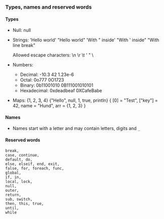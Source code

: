 ### Types, names and reserved words

#### Types

*   Null:
        null

*   Strings:
        'Hello world'
        "Hello world"
        'With " inside'
        "With ' inside"
        "With
        line break"
        
    Allowed escape characters:
        \n  \r  \t  \'  \"  \\

*   Numbers:
    *   Decimal:
            -10.3
            42
            1.23e-6
    *   Octal:
            0o777
            0O1723
    *   Binary:
            0b11001010
            0B111001010101
    *   Hexadecimal:
            0xdeadbeaf
            0XCafeBabe
            
*   Maps:
        {1, 2, 3, 4}
        {"Hello", null, 1, true, println}
        {
            [0] = "Test",
            ["key"] = 42,
            name = "Hund",
            arr = {1, 2, 3}
        }
        
#### Names

*   Names start with a letter and may contain letters, digits and `_`
 
#### Reserved words

    break,
    case, continue,
    default, do,
    else, elseif, end, exit,
    false, for, foreach, func,
    global,
    if, in,
    local, lock,
    null,
    outer,
    return,
    sub, switch,
    then, this, true,
    until,
    while    

[$PROFILE$]: extended